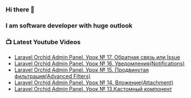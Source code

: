 ### Hi there 👋
### I am software developer with huge outlook


### 📺 Latest Youtube Videos
<!-- YOUTUBE:START -->
- [Laravel Orchid Admin Panel. Урок № 17. Обратная связь или Issue](https://www.youtube.com/watch?v=7XEQVkRg1iM)
- [Laravel Orchid Admin Panel. Урок № 16. Уведомления(Notifications)](https://www.youtube.com/watch?v=2n6YJXXtC1k)
- [Laravel Orchid Admin Panel. Урок № 15. Продвинутая фильтрация(Advanced Filters)](https://www.youtube.com/watch?v=nGQ7fISWw6U)
- [Laravel Orchid Admin Panel. Урок № 14. Вложение(Attachment)](https://www.youtube.com/watch?v=iNthMN8Lap8)
- [Laravel Orchid Admin Panel. Урок № 13.Кастомный компонент](https://www.youtube.com/watch?v=j44xvN6wsPo)
<!-- YOUTUBE:END -->

<!--
**agoalofalife/agoalofalife** is a ✨ _special_ ✨ repository because its `README.md` (this file) appears on your GitHub profile.

Here are some ideas to get you started:

- 🔭 I’m currently working on ...
- 🌱 I’m currently learning ...
- 👯 I’m looking to collaborate on ...
- 🤔 I’m looking for help with ...
- 💬 Ask me about ...
- 📫 How to reach me: ...
- 😄 Pronouns: ...
- ⚡ Fun fact: ...
-->
